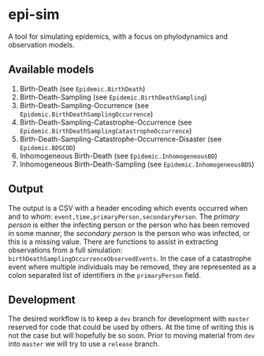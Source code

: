 # epi-sim
A tool for simulating epidemics, with a focus on phylodynamics and observation
models.

## Available models

1. Birth-Death (see `Epidemic.BirthDeath`)
2. Birth-Death-Sampling (see `Epidemic.BirthDeathSampling`)
3. Birth-Death-Sampling-Occurrence (see `Epidemic.BirthDeathSamplingOccurrence`)
4. Birth-Death-Sampling-Catastrophe-Occurrence (see `Epidemic.BirthDeathSamplingCatastropheOccurrence`)
5. Birth-Death-Sampling-Catastrophe-Occurrence-Disaster (see `Epidemic.BDSCOD`)
6. Inhomogeneous Birth-Death (see `Epidemic.InhomogeneousBD`)
7. Inhomogeneous Birth-Death-Sampling (see `Epidemic.InhomogeneousBDS`)

## Output

The output is a CSV with a header encoding which events occurred when and to
whom: `event,time,primaryPerson,secondaryPerson`. The *primary person* is either
the infecting person or the person who has been removed in some manner, the
*secondary person* is the person who was infected, or this is a missing value.
There are functions to assist in extracting observations from a full simulation:
`birthDeathSamplingOccurrenceObservedEvents`. In the case of a catastrophe event
where multiple individuals may be removed, they are represented as a colon
separated list of identifiers in the `primaryPerson` field.

## Development

The desired workflow is to keep a `dev` branch for development with `master`
reserved for code that could be used by others. At the time of writing this is
not the case but will hopefully be so soon. Prior to moving material from `dev`
into `master` we will try to use a `release` branch.
